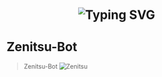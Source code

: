 <h1 align="center">
  <img src="https://readme-typing-svg.herokuapp.com?font=Fira+Code&size=55&pause=600&color=FFFF00&center=true&vCenter=true&width=600&lines=⚡+¡Zenitsu+Bot!+⚡;✨+¡En+desarrollo!+✨" alt="Typing SVG">
</h1>


# Zenitsu-Bot
> Zenitsu-Bot
![Zenitsu](https://qu.ax/MvYPM.jpg)
